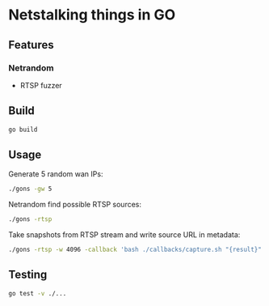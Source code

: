 # Netstalking things in GO

## Features

### Netrandom

- RTSP fuzzer

## Build

```sh
go build
```

## Usage

Generate 5 random wan IPs:

```sh
./gons -gw 5
```

Netrandom find possible RTSP sources:

```sh
./gons -rtsp
```

Take snapshots from RTSP stream and write source URL in metadata:

```sh
./gons -rtsp -w 4096 -callback 'bash ./callbacks/capture.sh "{result}" "/sdcard/Pictures/RTSP/" "{slug}"'
```

## Testing

```sh
go test -v ./...
```

